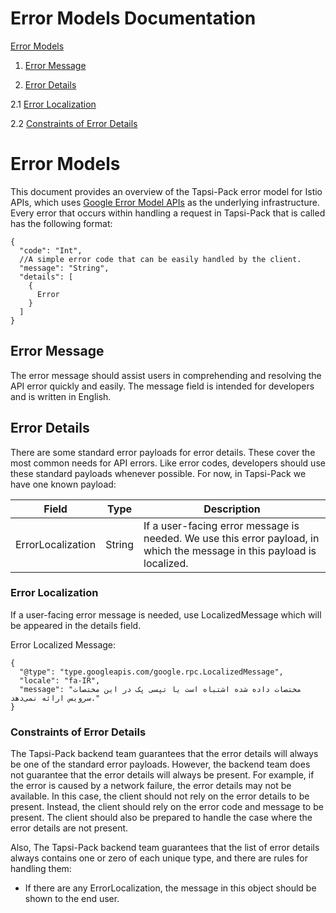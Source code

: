 # Error Models Documentation

[Error Models](#error-models)

   1. [Error Message](#error-message)

   2. [Error Details](#error-details)

   2.1 [Error Localization](#error-localization)

   2.2 [Constraints of Error Details](#constraints-of-error-details)

# Error Models

This document provides an overview of the Tapsi-Pack error model for Istio APIs, which
uses [Google Error Model APIs](https://cloud.google.com/apis/design/errors) as the underlying infrastructure. Every
error that occurs within handling a request in Tapsi-Pack that is called has the following format:

```json5
{
  "code": "Int",
  //A simple error code that can be easily handled by the client.
  "message": "String",
  "details": [
    {
      Error
    }
  ]
}
```

## Error Message

The error message should assist users in comprehending and resolving the API error quickly and easily. The message field
is intended for developers and is written in English.

## Error Details

There are some standard error payloads for error details. These cover the most common needs for API errors. Like error
codes, developers should use these standard payloads whenever possible. For now, in Tapsi-Pack we have one known
payload:

| Field             | Type   | Description                                                                                                             |
|-------------------|--------|-------------------------------------------------------------------------------------------------------------------------|
| ErrorLocalization | String | If a user-facing error message is needed. We use this error payload, in which the message in this payload is localized. |

### Error Localization

If a user-facing error message is needed, use LocalizedMessage which will be appeared in the details field.

Error Localized Message:

```json5
{
  "@type": "type.googleapis.com/google.rpc.LocalizedMessage",
  "locale": "fa-IR",
  "message": "مختصات داده شده اشتباه است یا تپسی پک در این مختصات سرویس ارائه نمی‌دهد."
}
```

### Constraints of Error Details

The Tapsi-Pack backend team guarantees that the error details will always be one of the standard error payloads.
However, the backend team does not guarantee that the error details will always be present. For example, if the error is
caused by a network failure, the error details may not be available. In this case, the client should not rely on the
error details to be present. Instead, the client should rely on the error code and message to be present. The client
should also be prepared to handle the case where the error details are not present.

Also, The Tapsi-Pack backend team guarantees that the list of error details always contains one or zero of each unique
type, and there are rules for handling them:

- If there are any ErrorLocalization, the message in this object should be
  shown to the end user.
